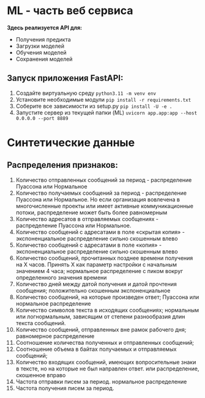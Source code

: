 # ML - часть веб сервиса
**Здесь реализуется API для:**
- Получения предикта
- Загрузки моделей
- Обучения моделей
- Сохранения моделей

## Запуск приложения FastAPI:
1. Создайте виртуальную среду ```python3.11 -m venv env```
2. Установите необходимые модули ```pip install -r requirements.txt```
3. Соберите все зависимости из setup.py ```pip install -U -e .```
4. Запустите сервер из текущей папки (ML) ```uvicorn app.app:app --host 0.0.0.0 --port 8889```

# Синтетические данные
## Распределения признаков:
1. Количество отправленных сообщений за период - распределение Пуассона или Нормальное
2. Количество получаемых сообщений за период - распределение Пуассона или Нормальное.
Но если организация вовлечена в многочисленные проекты или имеет активные коммуникационные потоки, распределение может быть более равномерным
5. Количество адресатов в отправляемых сообщениях - распределение Пуассона или Нормальное.
6. Количество сообщений с адресатами в поле «скрытая копия» - экспоненциальное распределение сильно скошенным влево
7. Количество сообщений с адресатами в поле «копия» - экспоненциальное распределение сильно скошенным влево
8. Количество сообщений, прочитанных позднее времени
   получения на Х часов. Принять Х как параметр настройки с
   начальным значением 4 часа; нормальное распределение с пиком вокруг определенного значения времени
9. Количество дней между датой получения и датой прочтения
   сообщения; положительно скошенным экспоненциальное
10. Количество сообщений, на которые произведен ответ; Пуассона или нормальное распределение
11. Количество символов текста в исходящих сообщениях; нормальным или логнормальным, зависящим от степени разнообразия длин текста сообщений.
12. Количество сообщений, отправленных вне рамок рабочего дня; равномерное распределение
13. Соотношение количества полученных и отправленных
    сообщений;
14. Соотношение объема в байтах получаемых и отправляемых
    сообщений;
15. Количество входящих сообщений, имеющих вопросительные
    знаки в тексте, но на которые не был направлен ответ. или распределение, скошенное вправо
16. Частота отправки писем за период. нормальное распределение
17. Частота получения писем за период.
